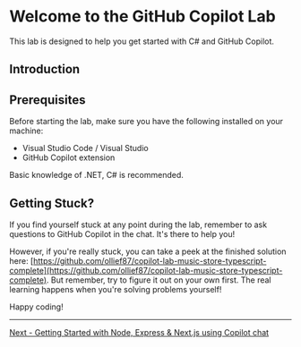 # Welcome to the GitHub Copilot Lab

This lab is designed to help you get started with C# and GitHub Copilot.

## Introduction

## Prerequisites

Before starting the lab, make sure you have the following installed on your machine:

- Visual Studio Code / Visual Studio
- GitHub Copilot extension

Basic knowledge of .NET, C# is recommended.

## Getting Stuck?

If you find yourself stuck at any point during the lab, remember to ask questions to GitHub Copilot in the chat. It's there to help you!

However, if you're really stuck, you can take a peek at the finished solution here: [https://github.com/ollief87/copilot-lab-music-store-typescript-complete](https://github.com/ollief87/copilot-lab-music-store-typescript-complete). But remember, try to figure it out on your own first. The real learning happens when you're solving problems yourself!

Happy coding!

---

[Next - Getting Started with Node, Express & Next.js using Copilot chat](./01-Step01.md)
